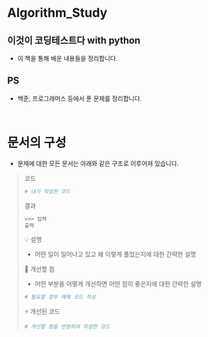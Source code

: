 # Algorithm_Study

## 이것이 코딩테스트다 with python
- 이 책을 통해 배운 내용들을 정리합니다.

## PS
- 백준, 프로그래머스 등에서 푼 문제를 정리합니다.

</br>

# 문서의 구성
- 문제에 대한 모든 문서는 아래와 같은 구조로 이루어져 있습니다.
> 코드
> ```py
> # 내가 작성한 코드
> ```
>
> 결과
> ```py
> >>> 입력
> 출력
> ```
>
> 💡 설명
> - 어떤 일이 일어나고 있고 왜 이렇게 풀었는지에 대한 간략한 설명
>
> 🥅 개선할 점
> - 어떤 부분을 어떻게 개선하면 어떤 점이 좋은지에 대한 간략한 설명
> ```py
> # 필요할 경우 예제 코드 작성
> ```
>
> ⚡️ 개선된 코드
> ```py
> # 개선할 점을 반영하여 작성한 코드
> ```
